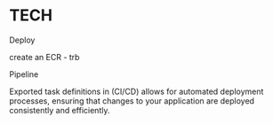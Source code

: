 # TECH
Deploy

create an ECR - trb

Pipeline


Exported task definitions in (CI/CD) allows for automated deployment processes, ensuring that changes to your application are deployed consistently and efficiently.

